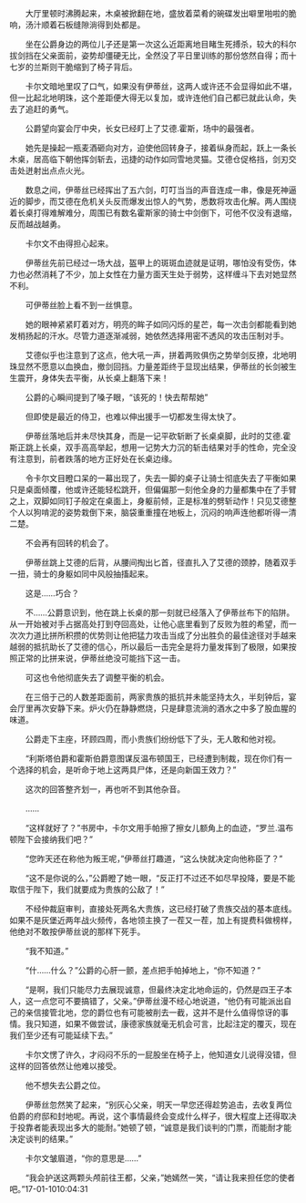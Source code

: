 　　大厅里顿时沸腾起来，木桌被掀翻在地，盛放着菜肴的碗碟发出噼里啪啦的脆响，汤汁顺着石板缝隙淌得到处都是。

　　坐在公爵身边的两位儿子还是第一次这么近距离地目睹生死搏杀，较大的科尔拔剑挡在父亲面前，姿势却僵硬无比，全然没了平日里训练的那份悠然自得；而十七岁的兰斯则干脆缩到了椅子背后。

　　卡尔文暗地里叹了口气，如果没有伊蒂丝，这两人或许还不会显得如此不堪，但一比起北地明珠，这个差距便大得无以复加，或许连他们自己都已就此认命，失去了追赶的勇气。

　　公爵望向宴会厅中央，长女已经盯上了艾德.霍斯，场中的最强者。

　　她先是操起一瓶麦酒砸向对方，迫使他回转身子，接着纵身而起，跃上一条长木桌，居高临下朝他挥剑斩去，迅捷的动作如同雪地灵猫。艾德仓促格挡，剑刃交击处迸射出点点火光。

　　数息之间，伊蒂丝已经挥出了五六剑，叮叮当当的声音连成一串，像是死神逼近的脚步，而艾德在危机关头反而爆发出惊人的气势，悉数将攻击化解。两人围绕着长桌打得难解难分，周围已有数名霍斯家的骑士中剑倒下，可他不仅没有退缩，反而越战越勇。

　　卡尔文不由得担心起来。

　　伊蒂丝先前已经过一场大战，盔甲上的斑斑血迹就是证明，哪怕没有受伤，体力也必然消耗了不少，加上女性在力量方面天生处于弱势，这样缠斗下去对她显然不利。

　　可伊蒂丝脸上看不到一丝惧意。

　　她的眼神紧紧盯着对方，明亮的眸子如同闪烁的星芒，每一次击剑都能看到她发梢扬起的汗水。尽管力道逐渐减弱，她依然选择用密不透风的攻击压制对手。

　　艾德似乎也注意到了这点，他大吼一声，拼着两败俱伤之势举剑反撩，北地明珠显然不愿意以血换血，撤剑回挡。力量差距终于显现出结果，伊蒂丝的长剑被生生震开，身体失去平衡，从长桌上翻落下来！

　　公爵的心瞬间提到了嗓子眼，“该死的！快去帮帮她”

　　但即使是最近的侍卫，也难以伸出援手一切都发生得太快了。

　　伊蒂丝落地后并未尽快其身，而是一记平砍斩断了长桌桌脚，此时的艾德.霍斯正跳上长桌，双手高高举起，想用一记势大力沉的斩击结果对手的性命，完全没有注意到，前者跌落的地方正好处在长桌边缘。

　　令卡尔文目瞪口呆的一幕出现了，失去一脚的桌子让骑士彻底失去了平衡如果只是桌面倾覆，他或许还能轻松跳开，但偏偏那一刻他全身的力量都集中在了手臂之上，双脚如同钉子般定在桌面上，身躯前倾，正是标准的劈斩动作！只见艾德整个人以狗啃泥的姿势栽倒下来，脑袋重重撞在地板上，沉闷的响声连他都听得一清二楚。

　　不会再有回转的机会了。

　　伊蒂丝跳上艾德的后背，从腰间掏出匕首，径直扎入了艾德的颈脖，随着双手一扭，骑士的身躯如同中风般抽搐起来。

　　这是……巧合？

　　不……公爵意识到，他在跳上长桌的那一刻就已经落入了伊蒂丝布下的陷阱。从一开始被对手占据高处打到夺回高处，让他心底里看到了反败为胜的希望，而一次次力道比拼所积攒的优势则让他把猛力攻击当成了分出胜负的最佳途径对手越来越弱的抵抗助长了艾德的信心，所以最后一击完全是将力量发挥到了极限，如果按照正常的比拼来说，伊蒂丝绝没可能挡下这一击。

　　可这也令他彻底失去了调整平衡的机会。

　　在三倍于己的人数差距面前，两家贵族的抵抗并未能坚持太久，半刻钟后，宴会厅里再次安静下来。炉火仍在静静燃烧，只是肆意流淌的酒水之中多了股血腥的味道。

　　公爵走下主座，环顾四周，而小贵族们纷纷低下了头，无人敢和他对视。

　　“利斯塔伯爵和霍斯伯爵意图谋反温布顿国王，已经遭到制裁，现在你们有一个选择的机会，是听命于地上这两具尸体，还是向新国王效力？”

　　这次的回答整齐划一，再也听不到其他杂音。

　　……

　　“这样就好了？”书房中，卡尔文用手帕擦了擦女儿额角上的血迹，“罗兰.温布顿陛下会接纳我们吧？”

　　“您昨天还在称他为叛王呢，”伊蒂丝打趣道，“这么快就决定向他称臣了？”

　　“这不是你说的么，”公爵瞪了她一眼，“反正打不过还不如尽早投降，要是不能取信于陛下，我们就要成为贵族的公敌了！”

　　不经仲裁庭审判，直接处死两名大贵族，这已经打破了贵族交战的基本底线。如果不是灰堡近两年战火频传，各地领主换了一茬又一茬，加上有提费科做榜样，他绝对不敢按伊蒂丝说的那样下死手。

　　“我不知道。”

　　“什……什么？”公爵的心肝一颤，差点把手帕掉地上，“你不知道？”

　　“是啊，我们只能尽力去展现诚意，但最终决定北地命运的，仍然是四王子本人，这一点您可不要搞错了，父亲。”伊蒂丝漫不经心地说道，“他仍有可能派出自己的亲信接管北地，您的爵位也有可能被削去一截，这并不是什么值得惊讶的事情。我只知道，如果不做尝试，康德家族就毫无机会可言，比起注定的覆灭，现在我们至少还有可能延续下去。”

　　卡尔文愣了许久，才闷闷不乐的一屁股坐在椅子上，他知道女儿说得没错，但这样的回答依然让他难以接受。

　　他不想失去公爵之位。

　　伊蒂丝忽然笑了起来，“别灰心父亲，明天一早您还得趁势追击，去收复两位伯爵的府邸和封地呢。再说，这个事情最终会变成什么样子，很大程度上还得取决于投靠者能表现出多大的能耐。”她顿了顿，“诚意是我们谈判的门票，而能耐才能决定谈判的结果。”

　　卡尔文皱眉道，“你的意思是……”

　　“我会护送这两颗头颅前往王都，父亲，”她嫣然一笑，“请让我来担任您的使者吧。”17-01-1010:04:31
